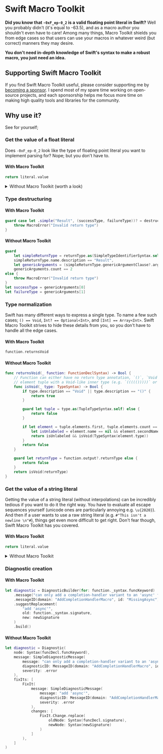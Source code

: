 # Swift Macro Toolkit

**Did you know that `-0xF_ep-0_2` is a valid floating point literal in Swift?** Well you probably didn't
(it's equal to -63.5), and as a macro author you shouldn't even have to care! Among many things, Macro
Toolkit shields you from edge cases so that users can use your macros in whatever weird (but correct)
manners they may desire.

**You don't need in-depth knowledge of Swift's syntax to make a robust macro, you just need an idea.**

## Supporting Swift Macro Toolkit

If you find Swift Macro Toolkit useful, please consider supporting me by
[becoming a sponsor](https://github.com/sponsors/stackotter). I spend most of my spare time
working on open-source projects, and each sponsorship helps me focus more time on making
high quality tools and libraries for the community. 

## Why use it?

See for yourself;

### Get the value of a float literal

Does `-0xF_ep-0_2` look like the type of floating point literal you want to implement parsing for?
Nope; but you don't have to.

#### With Macro Toolkit

```swift
return literal.value
```

<details>
  <summary>Without Macro Toolkit (worth a look)</summary>

  ```swift
  let string = _syntax.floatingDigits.text

  let isHexadecimal: Bool
  let stringWithoutPrefix: String
  switch string.prefix(2) {
      case "0x":
          isHexadecimal = true
          stringWithoutPrefix = String(string.dropFirst(2))
      default:
          isHexadecimal = false
          stringWithoutPrefix = string
  }

  let exponentSeparator: Character = isHexadecimal ? "p" : "e"
  let parts = stringWithoutPrefix.lowercased().split(separator: exponentSeparator)
  guard parts.count <= 2 else {
      fatalError("Float literal cannot contain more than one exponent separator")
  }

  let exponentValue: Int
  if parts.count == 2 {
      // The exponent part is always decimal
      let exponentPart = parts[1]
      let exponentPartWithoutUnderscores = exponentPart.replacingOccurrences(of: "_", with: "")
      guard
          exponentPart.first != "_",
          !exponentPart.starts(with: "-_"),
          let exponent = Int(exponentPartWithoutUnderscores)
      else {
          fatalError("Float literal has invalid exponent part: \(string)")
      }
      exponentValue = exponent
  } else {
      exponentValue = 0
  }

  let partsBeforeExponent = parts[0].split(separator: ".")
  guard partsBeforeExponent.count <= 2 else {
      fatalError("Float literal cannot contain more than one decimal point: \(string)")
  }

  // The integer part can contain underscores anywhere except for the first character (which must be a digit).
  let radix = isHexadecimal ? 16 : 10
  let integerPart = partsBeforeExponent[0]
  let integerPartWithoutUnderscores = integerPart.replacingOccurrences(of: "_", with: "")
  guard
      integerPart.first != "_",
      let integerPartValue = Int(integerPartWithoutUnderscores, radix: radix).map(Double.init)
  else {
      fatalError("Float literal has invalid integer part: \(string)")
  }

  let fractionalPartValue: Double
  if partsBeforeExponent.count == 2 {
      // The fractional part can contain underscores anywhere except for the first character (which must be a digit).
      let fractionalPart = partsBeforeExponent[1]
      let fractionalPartWithoutUnderscores = fractionalPart.replacingOccurrences(of: "_", with: "")
      guard
          fractionalPart.first != "_",
          let fractionalPartDigitsValue = Int(fractionalPartWithoutUnderscores, radix: radix)
      else {
          fatalError("Float literal has invalid fractional part: \(string)")
      }

      fractionalPartValue = Double(fractionalPartDigitsValue) / pow(Double(radix), Double(fractionalPart.count - 1))
  } else {
      fractionalPartValue = 0
  }

  let base: Double = isHexadecimal ? 2 : 10
  let multiplier = pow(base, Double(exponentValue))
  let sign: Double = _negationSyntax == nil ? 1 : -1

  return (integerPartValue + fractionalPartValue) * multiplier * sign
  ```
</details>

### Type destructuring

#### With Macro Toolkit

```swift
guard case let .simple("Result", (successType, failureType))? = destructure(returnType) else {
    throw MacroError("Invalid return type")
}
```

#### Without Macro Toolkit

```swift
guard
    let simpleReturnType = returnType.as(SimpleTypeIdentifierSyntax.self),
    simpleReturnType.name.description == "Result",
    let genericArguments = (simpleReturnType.genericArgumentClause?.arguments).map(Array.init),
    genericArguments.count == 2
else {
    throw MacroError("Invalid return type")
}
let successType = genericArguments[0]
let failureType = genericArguments[1]
```

### Type normalization

Swift has many different ways to express a single type. To name a few such cases; `() == Void`,
`Int? == Optional<Int>`, and `[Int] == Array<Int>`. Swift Macro Toolkit strives to hide these details
from you, so you don't have to handle all the edge cases.

#### With Macro Toolkit

```swift
function.returnsVoid
```

#### Without Macro Toolkit

```swift
func returnsVoid(_ function: FunctionDeclSyntax) -> Bool {
    // Function can either have no return type annotation, `()`, `Void`, or a nested single
    // element tuple with a Void-like inner type (e.g. `((((()))))` or `(((((Void)))))`)
    func isVoid(_ type: TypeSyntax) -> Bool {
        if type.description == "Void" || type.description == "()" {
            return true
        }

        guard let tuple = type.as(TupleTypeSyntax.self) else {
            return false
        }

        if let element = tuple.elements.first, tuple.elements.count == 1 {
            let isUnlabeled = element.name == nil && element.secondName == nil
            return isUnlabeled && isVoid(TypeSyntax(element.type))
        }
        return false
    }

    guard let returnType = function.output?.returnType else {
        return false
    }
    return isVoid(returnType)
}
```

### Get the value of a string literal

Getting the value of a string literal (without interpolations) can be incredibly
tedious if you want to do it the right way. You have to evaluate all escape sequences
yourself (unicode ones are particularly annoying e.g. `\u{2020}`). And then if a user
wants to use a raw string literal (e.g. `#"This isn't a newline \n"#`), things get even
more difficult to get right. Don't fear though, Swift Macro Toolkit has you covered.

#### With Macro Toolkit

```swift
return literal.value
```

<details>
  <summary>Without Macro Toolkit</summary>

  ```swift
  let segments = _syntax.segments.compactMap { (segment) -> String? in
      guard case let .stringSegment(segment) = segment else {
          return nil
      }
      return segment.content.text
  }
  guard segments.count == _syntax.segments.count else {
      return nil
  }

  let map: [Character: Character] = [
      "\\": "\\",
      "n": "\n",
      "r": "\r",
      "t": "\t",
      "0": "\0",
      "\"": "\"",
      "'": "'"
  ]
  let hexadecimalCharacters = "0123456789abcdefABCDEF"

  // The length of the `\###...` sequence that starts an escape sequence (zero hashes if not a raw string)
  let escapeSequenceDelimiterLength = (_syntax.openDelimiter?.text.count ?? 0) + 1
  // Evaluate backslash escape sequences within each segment before joining them together
  let transformedSegments = segments.map { segment in
      var characters: [Character] = []
      var inEscapeSequence = false
      var iterator = segment.makeIterator()
      var escapeSequenceDelimiterPosition = 0 // Tracks the current position in the delimiter if parsing one
      while let c = iterator.next() {
          if inEscapeSequence {
              if let replacement = map[c] {
                  characters.append(replacement)
              } else if c == "u" {
                  var count = 0
                  var digits: [Character] = []
                  var iteratorCopy = iterator

                  guard iterator.next() == "{" else {
                      fatalError("Expected '{' in unicode scalar escape sequence")
                  }

                  var foundClosingBrace = false
                  while let c = iterator.next() {
                      if c == "}" {
                          foundClosingBrace = true
                          break
                      }

                      guard hexadecimalCharacters.contains(c) else {
                          iterator = iteratorCopy
                          break
                      }
                      iteratorCopy = iterator

                      digits.append(c)
                      count += 1
                  }

                  guard foundClosingBrace else {
                      fatalError("Expected '}' in unicode scalar escape sequence")
                  }

                  if !(1...8).contains(count) {
                      fatalError("Invalid unicode character escape sequence (must be 1 to 8 digits)")
                  }

                  guard
                      let value = UInt32(digits.map(String.init).joined(separator: ""), radix: 16),
                      let scalar = Unicode.Scalar(value)
                  else {
                      fatalError("Invalid unicode scalar hexadecimal value literal")
                  }

                  characters.append(Character(scalar))
              }
              inEscapeSequence = false
          } else if c == "\\" && escapeSequenceDelimiterPosition == 0 {
              escapeSequenceDelimiterPosition += 1
          } else if !inEscapeSequence && c == "#" && escapeSequenceDelimiterPosition != 0 {
              escapeSequenceDelimiterPosition += 1
          } else {
              if escapeSequenceDelimiterPosition != 0 {
                  characters.append("\\")
                  for _ in 0..<(escapeSequenceDelimiterPosition - 1) {
                      characters.append("#")
                  }
                  escapeSequenceDelimiterPosition = 0
              }
              characters.append(c)
          }
          if escapeSequenceDelimiterPosition == escapeSequenceDelimiterLength {
              inEscapeSequence = true
              escapeSequenceDelimiterPosition = 0
          }
      }
      return characters.map(String.init).joined(separator: "")
  }

  return transformedSegments.joined(separator: "")
  ```
</details>

### Diagnostic creation

#### With Macro Toolkit

```swift
let diagnostic = DiagnosticBuilder(for: function._syntax.funcKeyword)
    .message("can only add a completion-handler variant to an 'async' function")
    .messageID(domain: "AddCompletionHandlerMacro", id: "MissingAsync")
    .suggestReplacement(
        "add 'async'",
        old: function._syntax.signature,
        new: newSignature
    )
    .build()
```

#### Without Macro Toolkit

```swift
let diagnostic = Diagnostic(
    node: Syntax(funcDecl.funcKeyword),
    message: SimpleDiagnosticMessage(
        message: "can only add a completion-handler variant to an 'async' function",
        diagnosticID: MessageID(domain: "AddCompletionHandlerMacro", id: "MissingAsync"),
        severity: .error
    ),
    fixIts: [
        FixIt(
            message: SimpleDiagnosticMessage(
                message: "add 'async'",
                diagnosticID: MessageID(domain: "AddCompletionHandlerMacro", id: "MissingAsync"),
                severity: .error
            ),
            changes: [
                FixIt.Change.replace(
                    oldNode: Syntax(funcDecl.signature),
                    newNode: Syntax(newSignature)
                )
            ]
        ),
    ]
)
```
